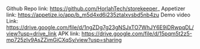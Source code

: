 Github Repo link: https://github.com/HorlahTech/storekeeper_
Appetizer link: https://appetize.io/app/b_m5d4xd6i235ztalxvsbd5nb4zu
Demo video Link: https://drive.google.com/file/d/1ngZDg7g23gNSJxTO7WhJY6E9iDRwpqDL/view?usp=drive_link
APK link: https://drive.google.com/file/d/15pqm5t2z5-mp725zIv9AsZZimGiCXqSy/view?usp=sharing
